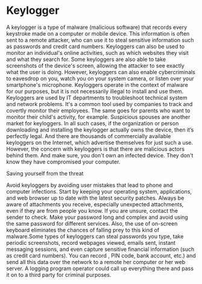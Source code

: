 # Keylogger
 
A keylogger is a type of malware (malicious software) that records every keystroke made on a
computer or mobile device. This information is often sent to a remote attacker, who can use it to
steal sensitive information such as passwords and credit card numbers. Keyloggers can also be
used to monitor an individual's online activities, such as which websites they visit and what they
search for. Some keyloggers are also able to take screenshots of the device's screen, allowing the
attacker to see exactly what the user is doing. However, keyloggers can also enable
cybercriminals to eavesdrop on you, watch you on your system camera, or listen over your
smartphone's microphone. Keyloggers operate in the context of malware for our purposes, but it
is not necessarily illegal to install and use them. Keyloggers are used by IT departments to
troubleshoot technical system and network problems. It's a common tool used by
companies to track and covertly monitor their employees. The same goes for parents who want to
monitor their child's activity, for example. Suspicious spouses are another market for keyloggers. In
all such cases, if the organization or person downloading and installing the keylogger actually owns
the device, then it’s perfectly legal. And there are thousands of commercially available keyloggers
on the Internet, which advertise themselves for just such a use.
However, the concern with keyloggers is that there are malicious actors behind them. And make
sure, you don't own an infected device. They don't know they have compromised your computer.

Saving yourself from the threat

Avoid keyloggers by avoiding user mistakes that lead to phone and computer
infections. Start by keeping your operating system, applications, and
web browser up to date with the latest security patches. Always be aware
of attachments you receive, especially unexpected attachments, even if
they are from people you know. If you are unsure, contact the sender to check.
Make your password long and complex and avoid using the same password for
different services. Also, the use of on-screen keyboard eliminates the chances of
falling prey to this kind of malware.Some types of keyloggers can steal
passwords you type, take periodic screenshots, record webpages
viewed, emails sent, instant messaging sessions, and even capture sensitive
financial information (such as credit card numbers). You can record , PIN code,
bank account, etc.) and send all this data over the network to a
remote her computer or her web server. A logging program operator could call up
everything there and pass it on to a third party for criminal purposes.
